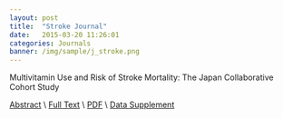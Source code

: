 ```yaml
---
layout: post
title:  "Stroke Journal"
date:   2015-03-20 11:26:01
categories: Journals
banner: /img/sample/j_stroke.png
---
```


Multivitamin Use and Risk of Stroke Mortality: The Japan Collaborative Cohort Study

<a href="http://stroke.ahajournals.org/content/46/5/1167.abstract">Abstract</a> \ <a href="http://stroke.ahajournals.org/content/46/5/1167.full">Full Text</a> \ <a href="http://stroke.ahajournals.org/content/46/5/1167.full.pdf+html">PDF</a> \ <a href="http://stroke.ahajournals.org/content/46/5/1167/suppl/DC2">Data Supplement</a>